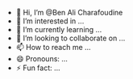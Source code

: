 - 👋 Hi, I’m @Ben Ali Charafoudine
- 👀 I’m interested in ...
- 🌱 I’m currently learning ...
- 💞️ I’m looking to collaborate on ...
- 📫 How to reach me ...
- 😄 Pronouns: ...
- ⚡ Fun fact: ...

<!---
chaspouler/chaspouler is a ✨ special ✨ repository because its `README.md` (this file) appears on your GitHub profile.
You can click the Preview link to take a look at your changes.
--->
